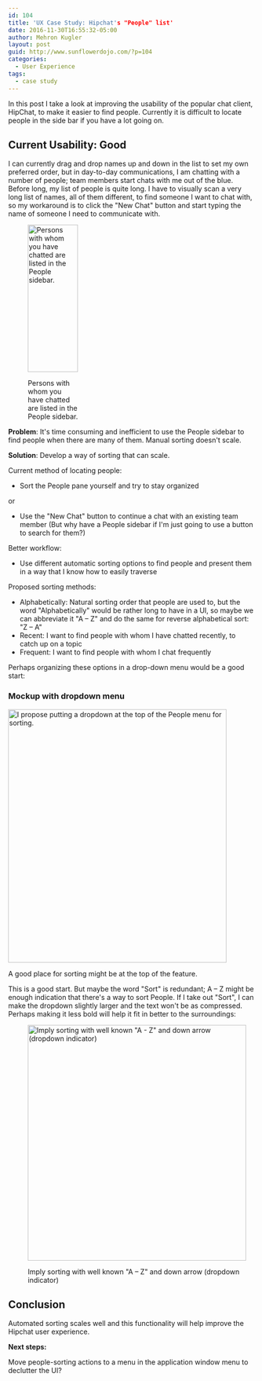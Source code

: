 ```yaml
---
id: 104
title: 'UX Case Study: Hipchat's "People" list'
date: 2016-11-30T16:55:32-05:00
author: Mehron Kugler
layout: post
guid: http://www.sunflowerdojo.com/?p=104
categories:
  - User Experience
tags:
  - case study
---
```

In this post I take a look at improving the usability of the popular chat client, HipChat, to make it easier to find people. Currently it is difficult to locate people in the side bar if you have a lot going on.

<!--more-->

## Current Usability: Good

I can currently drag and drop names up and down in the list to set my own preferred order, but in day-to-day communications, I am chatting with a number of people; team members start chats with me out of the blue. Before long, my list of people is quite long. I have to visually scan a very long list of names, all of them different, to find someone I want to chat with, so my workaround is to click the "New Chat" button and start typing the name of someone I need to communicate with.<figure id="attachment_107" aria-describedby="caption-attachment-107" style="width: 102px" class="wp-caption alignleft">

[<img loading="lazy" class="wp-image-107 size-medium" src="http://www.sunflowerdojo.com/wp-content/uploads/2016/11/hipchat_people_sidebar1-102x300.png" alt="Persons with whom you have chatted are listed in the People sidebar." width="102" height="300" />](http://www.sunflowerdojo.com/wp-content/uploads/2016/11/hipchat_people_sidebar1.png)<figcaption id="caption-attachment-107" class="wp-caption-text">Persons with whom you have chatted are listed in the People sidebar.</figcaption></figure>

**Problem**: It's time consuming and inefficient to use the People sidebar to find people when there are many of them. Manual sorting doesn't scale.

**Solution**: Develop a way of sorting that can scale.

Current method of locating people:

  * Sort the People pane yourself and try to stay organized

or

  * Use the "New Chat" button to continue a chat with an existing team member (But why have a People sidebar if I'm just going to use a button to search for them?)

Better workflow:

  * Use different automatic sorting options to find people and present them in a way that I know how to easily traverse

Proposed sorting methods:

  * Alphabetically: Natural sorting order that people are used to, but the word "Alphabetically" would be rather long to have in a UI, so maybe we can abbreviate it "A &#8211; Z" and do the same for reverse alphabetical sort: "Z &#8211; A"
  * Recent: I want to find people with whom I have chatted recently, to catch up on a topic
  * Frequent: I want to find people with whom I chat frequently

Perhaps organizing these options in a drop-down menu would be a good start:

### Mockup with dropdown menu<figure id="attachment_109" aria-describedby="caption-attachment-109" style="width: 445px" class="wp-caption aligncenter">

<img loading="lazy" class="size-full wp-image-109" src="http://www.sunflowerdojo.com/wp-content/uploads/2016/11/hipchat_people_sidebar_dropdown.png" alt="I propose putting a dropdown at the top of the People menu for sorting." width="445" height="516" /> <figcaption id="caption-attachment-109" class="wp-caption-text">A good place for sorting might be at the top of the feature.</figcaption></figure>

This is a good start. But maybe the word "Sort" is redundant; A &#8211; Z might be enough indication that there's a way to sort People. If I take out "Sort", I can make the dropdown slightly larger and the text won't be as compressed. Perhaps making it less bold will help it fit in better to the surroundings:<figure id="attachment_110" aria-describedby="caption-attachment-110" style="width: 445px" class="wp-caption aligncenter">

<img loading="lazy" class="size-full wp-image-110" src="http://www.sunflowerdojo.com/wp-content/uploads/2016/11/hipchat_people_sidebar_final.png" alt="Imply sorting with well known &quot;A - Z&quot; and down arrow (dropdown indicator)" width="445" height="480" /> <figcaption id="caption-attachment-110" class="wp-caption-text">Imply sorting with well known "A &#8211; Z" and down arrow (dropdown indicator)</figcaption></figure>

## Conclusion

Automated sorting scales well and this functionality will help improve the Hipchat user experience.

**Next steps:**

Move people-sorting actions to a menu in the application window menu to declutter the UI?
